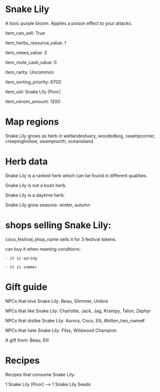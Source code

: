 # Snake Lily

A toxic purple bloom. Applies a poison effect to your attacks.

item_can_sell: True

item_herbs_resource_value: 1

item_mews_value: 3

item_mole_cash_value: 0

item_rarity: Uncommon

item_sorting_priority: 6700

item_uid: Snake Lily [Poor]

item_venom_amount: 1200

# Map regions

Snake Lily grows as herb in wetlandestuary, woodedbog, swampcorner, creepinghollow, swampnorth, oceanisland

# Herb data

Snake Lily is a ranked herb which can be found in different qualities.

Snake Lily is not a bush herb.

Snake Lily is a daytime herb.

Snake Lily grow seasons: winter, autumn

# shops selling Snake Lily:

coco_festival_shop_name sells it for 3 festival tokens.

  can buy it when meeting conditions: 

    - it is spring

    - it is summer

# Gift guide

NPCs that love Snake Lily: Beau, Glimmer, Umbra

NPCs that like Snake Lily: Charlotte, Jack, Jag, Krampy, Talon, Zephyr

NPCs that dislike Snake Lily: Aurora, Coco, Elli, #kitten_two_name#

NPCs that hate Snake Lily: Fliss, Wildwood Champion

A gift from: Beau, Elli

# Recipes

Recipes that consume Snake Lily:

1 Snake Lily [Poor] --> 1 Snake Lily Seeds